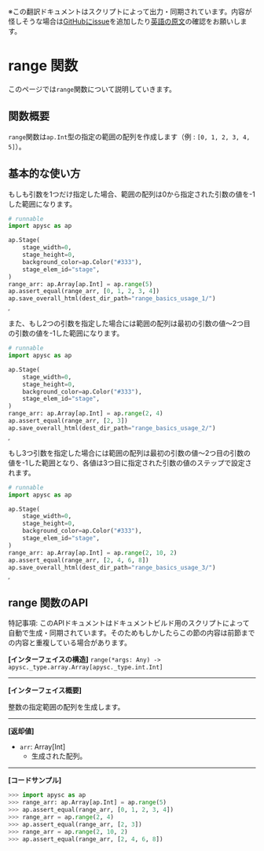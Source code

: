 <span class="inconspicuous-txt">※この翻訳ドキュメントはスクリプトによって出力・同期されています。内容が怪しそうな場合は<a href="https://github.com/simon-ritchie/apysc/issues" target="_blank">GitHubにissue</a>を追加したり[英語の原文](https://simon-ritchie.github.io/apysc/en/range.html)の確認をお願いします。</span>

# range 関数

このページでは`range`関数について説明していきます。

## 関数概要

`range`関数は`ap.Int`型の指定の範囲の配列を作成します（例 : `[0, 1, 2, 3, 4, 5]`）。

## 基本的な使い方

もしも引数を1つだけ指定した場合、範囲の配列は0から指定された引数の値を-1した範囲になります。

```py
# runnable
import apysc as ap

ap.Stage(
    stage_width=0,
    stage_height=0,
    background_color=ap.Color("#333"),
    stage_elem_id="stage",
)
range_arr: ap.Array[ap.Int] = ap.range(5)
ap.assert_equal(range_arr, [0, 1, 2, 3, 4])
ap.save_overall_html(dest_dir_path="range_basics_usage_1/")
```

<iframe src="static/range_basics_usage_1/index.html" width="0" height="0"></iframe>

また、もし2つの引数を指定した場合には範囲の配列は最初の引数の値～2つ目の引数の値を-1した範囲になります。

```py
# runnable
import apysc as ap

ap.Stage(
    stage_width=0,
    stage_height=0,
    background_color=ap.Color("#333"),
    stage_elem_id="stage",
)
range_arr: ap.Array[ap.Int] = ap.range(2, 4)
ap.assert_equal(range_arr, [2, 3])
ap.save_overall_html(dest_dir_path="range_basics_usage_2/")
```

<iframe src="static/range_basics_usage_2/index.html" width="0" height="0"></iframe>

もし3つ引数を指定した場合には範囲の配列は最初の引数の値～2つ目の引数の値を-1した範囲となり、各値は3つ目に指定された引数の値のステップで設定されます。

```py
# runnable
import apysc as ap

ap.Stage(
    stage_width=0,
    stage_height=0,
    background_color=ap.Color("#333"),
    stage_elem_id="stage",
)
range_arr: ap.Array[ap.Int] = ap.range(2, 10, 2)
ap.assert_equal(range_arr, [2, 4, 6, 8])
ap.save_overall_html(dest_dir_path="range_basics_usage_3/")
```

<iframe src="static/range_basics_usage_3/index.html" width="0" height="0"></iframe>

## range 関数のAPI

<span class="inconspicuous-txt">特記事項: このAPIドキュメントはドキュメントビルド用のスクリプトによって自動で生成・同期されています。そのためもしかしたらこの節の内容は前節までの内容と重複している場合があります。</span>

**[インターフェイスの構造]** `range(*args: Any) -> apysc._type.array.Array[apysc._type.int.Int]`<hr>

**[インターフェイス概要]**

整数の指定範囲の配列を生成します。<hr>

**[返却値]**

- `arr`: Array[Int]
  - 生成された配列。

<hr>

**[コードサンプル]**

```py
>>> import apysc as ap
>>> range_arr: ap.Array[ap.Int] = ap.range(5)
>>> ap.assert_equal(range_arr, [0, 1, 2, 3, 4])
>>> range_arr = ap.range(2, 4)
>>> ap.assert_equal(range_arr, [2, 3])
>>> range_arr = ap.range(2, 10, 2)
>>> ap.assert_equal(range_arr, [2, 4, 6, 8])
```